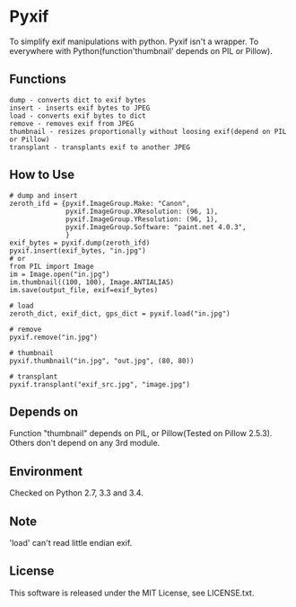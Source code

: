 Pyxif
=====================

To simplify exif manipulations with python.
Pyxif isn't a wrapper. To everywhere with Python(function'thumbnail' depends on PIL or Pillow).

Functions
--------
    dump - converts dict to exif bytes
    insert - inserts exif bytes to JPEG
    load - converts exif bytes to dict
    remove - removes exif from JPEG
    thumbnail - resizes proportionally without loosing exif(depend on PIL or Pillow)
    transplant - transplants exif to another JPEG


How to Use
--------
    # dump and insert
    zeroth_ifd = {pyxif.ImageGroup.Make: "Canon",
                  pyxif.ImageGroup.XResolution: (96, 1),
                  pyxif.ImageGroup.YResolution: (96, 1),
                  pyxif.ImageGroup.Software: "paint.net 4.0.3",
                  }
    exif_bytes = pyxif.dump(zeroth_ifd)
    pyxif.insert(exif_bytes, "in.jpg")
    # or
    from PIL import Image
    im = Image.open("in.jpg")
    im.thumbnail((100, 100), Image.ANTIALIAS)
    im.save(output_file, exif=exif_bytes)

    # load
    zeroth_dict, exif_dict, gps_dict = pyxif.load("in.jpg")

    # remove
    pyxif.remove("in.jpg")

    # thumbnail
    pyxif.thumbnail("in.jpg", "out.jpg", (80, 80))

    # transplant
    pyxif.transplant("exif_src.jpg", "image.jpg")


Depends on
--------
  Function "thumbnail" depends on PIL, or Pillow(Tested on Pillow 2.5.3).
  Others don't depend on any 3rd module.


Environment
--------
  Checked on Python 2.7, 3.3 and 3.4.


Note
--------
  'load' can't read little endian exif.


License
--------
  This software is released under the MIT License, see LICENSE.txt.